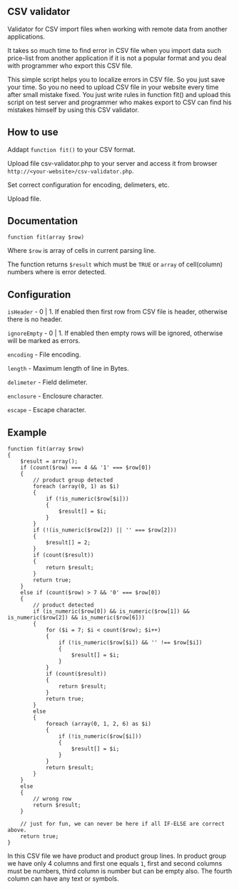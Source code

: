 ## CSV validator

Validator for CSV import files when working with remote data from another applications.

It takes so much time to find error in CSV file when you import data such price-list from another application if it is not a popular format and you deal with programmer who export this CSV file.

This simple script helps you to localize errors in CSV file. So you just save your time.
So you no need to upload CSV file in your website every time after small mistake fixed. You just write rules in function fit() and upload this script on test server and programmer who makes export to CSV can find his mistakes himself by using this CSV validator.

## How to use

Addapt `function fit()` to your CSV format.

Upload file csv-validator.php to your server and access it from browser `http://<your-website>/csv-validator.php`.

Set correct configuration for encoding, delimeters, etc.

Upload file.

## Documentation

`function fit(array $row)`

Where `$row` is array of cells in current parsing line.

The function returns `$result` which must be `TRUE` or `array` of cell(column) numbers where is error detected.

## Configuration

`isHeader` - 0 | 1. If enabled then first row from CSV file is header, otherwise there is no header.

`ignoreEmpty` - 0 | 1. If enabled then empty rows will be ignored, otherwise will be marked as errors.

`encoding` - File encoding.

`length` - Maximum length of line in Bytes.

`delimeter` - Field delimeter.

`enclosure` - Enclosure character.

`escape` - Escape character.

## Example

	function fit(array $row)
	{
		$result = array();
		if (count($row) === 4 && '1' === $row[0])
		{
			// product group detected
			foreach (array(0, 1) as $i)
			{
				if (!is_numeric($row[$i]))
				{
					$result[] = $i;
				}
			}
			if (!(is_numeric($row[2]) || '' === $row[2]))
			{
				$result[] = 2;
			}
			if (count($result))
			{
				return $result;
			}
			return true;
		}
		else if (count($row) > 7 && '0' === $row[0])
		{
			// product detected
			if (is_numeric($row[0]) && is_numeric($row[1]) && is_numeric($row[2]) && is_numeric($row[6]))
			{
				for ($i = 7; $i < count($row); $i++)
				{
					if (!is_numeric($row[$i]) && '' !== $row[$i])
					{
						$result[] = $i;
					}
				}
				if (count($result))
				{
					return $result;
				}
				return true;
			}
			else
			{
				foreach (array(0, 1, 2, 6) as $i)
				{
					if (!is_numeric($row[$i]))
					{
						$result[] = $i;
					}
				}
				return $result;
			}
		}
		else
		{
			// wrong row
			return $result;
		}

		// just for fun, we can never be here if all IF-ELSE are correct above.
		return true;
	}
	
In this CSV file we have product and product group lines.
In product group we have only 4 columns and first one equals `1`, first and second columns must be numbers, third column is number but can be empty also. The fourth column can have any text or symbols.
